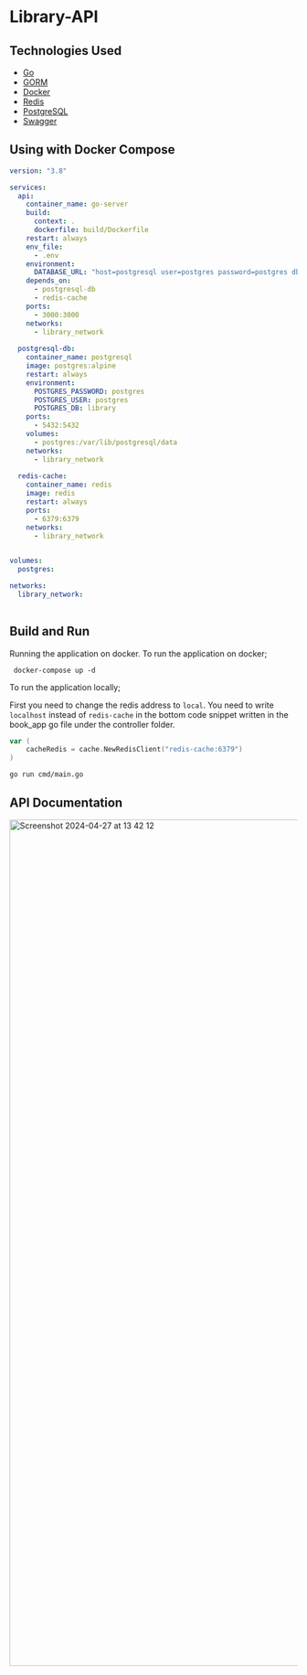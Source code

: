 # Library-API

## Technologies Used
- [Go](https://go.dev)
- [GORM](https://gorm.io/index.html)
- [Docker](https://www.docker.com)
- [Redis](https://github.com/redis/go-redis)
- [PostgreSQL](https://gorm.io/docs/connecting_to_the_database.html)
- [Swagger](https://github.com/swaggo/swag)

## Using with Docker Compose
```yaml
version: "3.8"

services:
  api:
    container_name: go-server
    build:
      context: .
      dockerfile: build/Dockerfile
    restart: always
    env_file:
      - .env
    environment:
      DATABASE_URL: "host=postgresql user=postgres password=postgres dbname=library sslmode=disable"
    depends_on:
      - postgresql-db
      - redis-cache
    ports:
      - 3000:3000
    networks:
      - library_network
      
  postgresql-db:
    container_name: postgresql
    image: postgres:alpine
    restart: always
    environment: 
      POSTGRES_PASSWORD: postgres
      POSTGRES_USER: postgres
      POSTGRES_DB: library
    ports:
      - 5432:5432
    volumes: 
      - postgres:/var/lib/postgresql/data
    networks:
      - library_network
  
  redis-cache:
    container_name: redis
    image: redis
    restart: always
    ports:
      - 6379:6379
    networks:
      - library_network

 
volumes:
  postgres:

networks:
  library_network:
  
```

## Build and Run

Running the application on docker. To run the application on docker;

```shell
 docker-compose up -d
```
To run the application locally;

First you need to change the redis address to `local`. You need to write `localhost` instead of `redis-cache` in the bottom code snippet written in the book_app go file under the controller folder.

```go
var (
	cacheRedis = cache.NewRedisClient("redis-cache:6379")
)
```

```shell
go run cmd/main.go
```

## API Documentation

<img width="1481" alt="Screenshot 2024-04-27 at 13 42 12" src="https://github.com/BgMuhendis/library-api/assets/34186839/37483601-afee-48e0-9347-af0ad8dbdf41">


